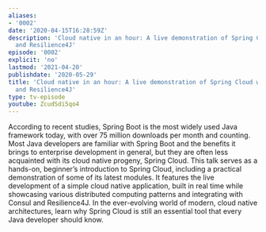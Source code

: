 ```yaml
---
aliases:
- '0002'
date: '2020-04-15T16:28:59Z'
description: 'Cloud native in an hour: A live demonstration of Spring Cloud with Consul
  and Resilience4J'
episode: '0002'
explicit: 'no'
lastmod: '2021-04-20'
publishdate: '2020-05-29'
title: 'Cloud native in an hour: A live demonstration of Spring Cloud with Consul
  and Resilience4J'
type: tv-episode
youtube: ZcudSdi5qo4
---
```


According to recent studies, Spring Boot is the most widely used Java framework today, with
over 75 million downloads per month and counting. Most Java developers are familiar with
Spring Boot and the benefits it brings to enterprise development in general, but they are often
less acquainted with its cloud native progeny, Spring Cloud. This talk serves as a hands-on,
beginner’s introduction to Spring Cloud, including a practical demonstration of some of its
latest modules. It features the live development of a simple cloud native application, built in
real time while showcasing various distributed computing patterns and integrating with Consul
and Resilience4J. In the ever-evolving world of modern, cloud native architectures, learn why
Spring Cloud is still an essential tool that every Java developer should know.